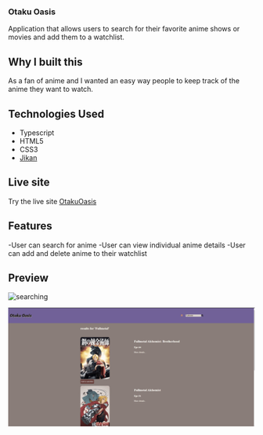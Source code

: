 ### Otaku Oasis

Application that allows users to search for their favorite anime shows or movies and add them to a watchlist.

## Why I built this

As a fan of anime and I wanted an easy way people to keep track of the anime they want to watch.

## Technologies Used

- Typescript
- HTML5
- CSS3
- [Jikan](https://docs.api.jikan.moe/)

## Live site

Try the live site [OtakuOasis](https://jeffreymejia.github.io/Otaku-Oasis/)

## Features

-User can search for anime
-User can view individual anime details
-User can add and delete anime to their watchlist

## Preview

![searching](Animation-2.gif)

![details](Animation-1.gif)
